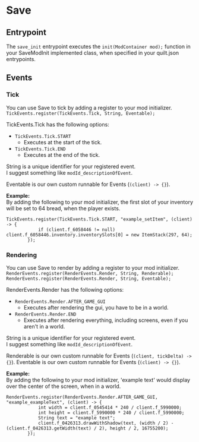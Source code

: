# Save
## Entrypoint
The `save_init` entrypoint executes the `init(ModContainer mod);` function in your SaveModInit implemented class, when specified in your quilt.json entrypoints.

## Events
### Tick
You can use Save to tick by adding a register to your mod initializer.  
`TickEvents.register(TickEvents.Tick, String, Eventable);`

TickEvents.Tick has the following options:
- `TickEvents.Tick.START`
  - Executes at the start of the tick.
- `TickEvents.Tick.END`
  - Executes at the end of the tick.

String is a unique identifier for your registered event.  
I suggest something like `modId_descriptionOfEvent`.

Eventable is our own custom runnable for Events (`(client) -> {}`).

**Example:**  
By adding the following to your mod initializer, the first slot of your inventory will be set to 64 bread, when the player exists.
```
TickEvents.register(TickEvents.Tick.START, "example_setItem", (client) -> {
			if (client.f_6058446 != null) client.f_6058446.inventory.inventorySlots[0] = new ItemStack(297, 64);
		});
```

### Rendering
You can use Save to render by adding a register to your mod initializer.  
`RenderEvents.register(RenderEvents.Render, String, Renderable);`  
`RenderEvents.register(RenderEvents.Render, String, Eventable);`

RenderEvents.Render has the following options:
- `RenderEvents.Render.AFTER_GAME_GUI`
  - Executes after rendering the gui, you have to be in a world.
- `RenderEvents.Render.END`
  - Executes after rendering everything, including screens, even if you aren't in a world.

String is a unique identifier for your registered event.  
I suggest something like `modId_descriptionOfEvent`.

Renderable is our own custom runnable for Events (`(client, tickDelta) -> {}`).
Eventable is our own custom runnable for Events (`(client) -> {}`).

**Example:**  
By adding the following to your mod initializer, 'example text' would display over the center of the screen, when in a world.
```
RenderEvents.register(RenderEvents.Render.AFTER_GAME_GUI, "example_exampleText", (client) -> {
			int width = client.f_0545414 * 240 / client.f_5990000;
			int height = client.f_5990000 * 240 / client.f_5990000;
			String text = "example text";
			client.f_0426313.drawWithShadow(text, (width / 2) - (client.f_0426313.getWidth(text) / 2), height / 2, 16755200);
		});
```